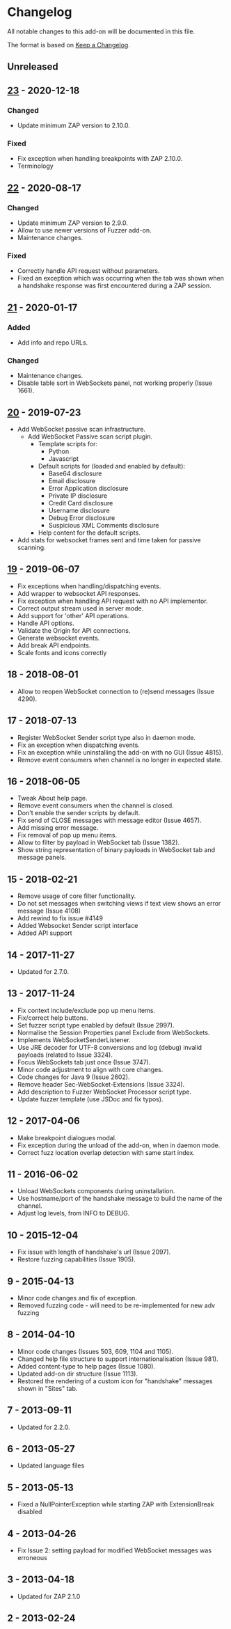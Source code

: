 # Changelog
All notable changes to this add-on will be documented in this file.

The format is based on [Keep a Changelog](https://keepachangelog.com/en/1.0.0/).

## Unreleased


## [23] - 2020-12-18
### Changed
- Update minimum ZAP version to 2.10.0.

### Fixed
 - Fix exception when handling breakpoints with ZAP 2.10.0.
 - Terminology

## [22] - 2020-08-17
### Changed
- Update minimum ZAP version to 2.9.0.
- Allow to use newer versions of Fuzzer add-on.
- Maintenance changes.

### Fixed
- Correctly handle API request without parameters.
- Fixed an exception which was occurring when the tab was shown when a handshake response was first encountered during a ZAP session.

## [21] - 2020-01-17
### Added
- Add info and repo URLs.

### Changed
- Maintenance changes.
- Disable table sort in WebSockets panel, not working properly (Issue 1661).

## [20] - 2019-07-23

- Add WebSocket passive scan infrastructure.
  - Add WebSocket Passive scan script plugin.
    - Template scripts for:
      - Python
      - Javascript
    - Default scripts for (loaded and enabled by default):
      - Base64 disclosure
      - Email disclosure
      - Error Application disclosure
      - Private IP disclosure
      - Credit Card disclosure
      - Username disclosure
      - Debug Error disclosure
      - Suspicious XML Comments disclosure
    - Help content for the default scripts.
- Add stats for websocket frames sent and time taken for passive scanning.

## [19] - 2019-06-07

- Fix exceptions when handling/dispatching events.
- Add wrapper to websocket API responses.
- Fix exception when handling API request with no API implementor.
- Correct output stream used in server mode.
- Add support for 'other' API operations.
- Handle API options.
- Validate the Origin for API connections.
- Generate websocket events.
- Add break API endpoints.
- Scale fonts and icons correctly

## 18 - 2018-08-01

- Allow to reopen WebSocket connection to (re)send messages (Issue 4290).

## 17 - 2018-07-13

- Register WebSocket Sender script type also in daemon mode.
- Fix an exception when dispatching events.
- Fix an exception while uninstalling the add-on with no GUI (Issue 4815).
- Remove event consumers when channel is no longer in expected state.

## 16 - 2018-06-05

- Tweak About help page.
- Remove event consumers when the channel is closed.
- Don't enable the sender scripts by default.
- Fix send of CLOSE messages with message editor (Issue 4657).
- Add missing error message.
- Fix removal of pop up menu items.
- Allow to filter by payload in WebSocket tab (Issue 1382).
- Show string representation of binary payloads in WebSocket tab and message panels.

## 15 - 2018-02-21

- Remove usage of core filter functionality.
- Do not set messages when switching views if text view shows an error message (Issue 4108)
- Add rewind to fix issue #4149
- Added Websocket Sender script interface
- Added API support

## 14 - 2017-11-27

- Updated for 2.7.0.

## 13 - 2017-11-24

- Fix context include/exclude pop up menu items.
- Fix/correct help buttons.
- Set fuzzer script type enabled by default (Issue 2997).
- Normalise the Session Properties panel Exclude from WebSockets.
- Implements WebSocketSenderListener.
- Use JRE decoder for UTF-8 conversions and log (debug) invalid payloads (related to Issue 3324).
- Focus WebSockets tab just once (Issue 3747).
- Minor code adjustment to align with core changes.
- Code changes for Java 9 (Issue 2602).
- Remove header Sec-WebSocket-Extensions (Issue 3324).
- Add description to Fuzzer WebSocket Processor script type.
- Update fuzzer template (use JSDoc and fix typos).

## 12 - 2017-04-06

- Make breakpoint dialogues modal.
- Fix exception during the unload of the add-on, when in daemon mode.
- Correct fuzz location overlap detection with same start index.

## 11 - 2016-06-02

- Unload WebSockets components during uninstallation.
- Use hostname/port of the handshake message to build the name of the channel.
- Adjust log levels, from INFO to DEBUG.

## 10 - 2015-12-04

- Fix issue with length of handshake's url (Issue 2097).
- Restore fuzzing capabilities (Issue 1905).

## 9 - 2015-04-13

- Minor code changes and fix of exception.
- Removed fuzzing code - will need to be re-implemented for new adv fuzzing

## 8 - 2014-04-10

- Minor code changes (Issues 503, 609, 1104 and 1105).
- Changed help file structure to support internationalisation (Issue 981).
- Added content-type to help pages (Issue 1080).
- Updated add-on dir structure (Issue 1113).
- Restored the rendering of a custom icon for "handshake" messages shown in "Sites" tab.

## 7 - 2013-09-11

- Updated for 2.2.0.

## 6 - 2013-05-27

- Updated language files

## 5 - 2013-05-13

- Fixed a NullPointerException while starting ZAP with ExtensionBreak disabled

## 4 - 2013-04-26

- Fix Issue 2: setting payload for modified WebSocket messages was erroneous

## 3 - 2013-04-18

- Updated for ZAP 2.1.0

## 2 - 2013-02-24



[23]: https://github.com/zaproxy/zap-extensions/releases/websocket-v23
[22]: https://github.com/zaproxy/zap-extensions/releases/websocket-v22
[21]: https://github.com/zaproxy/zap-extensions/releases/websocket-v21
[20]: https://github.com/zaproxy/zap-extensions/releases/websocket-v20
[19]: https://github.com/zaproxy/zap-extensions/releases/websocket-v19
